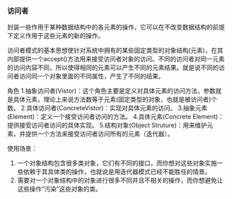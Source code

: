### 访问者

封装一些作用于某种数据结构中的各元素的操作，它可以在不改变数据结构的前提下定义作用于这些元素的新的操作。

访问者模式的基本思想使针对系统中拥有的某些固定类型的对象结构(元素)，在其内部提供一个accept()方法用来接受访问者对象的访问。不同的访问者对同一元素的访问内容不同，所以使得相同的元素可以产生不同的元素结果。就是说不同的访问者访问同一个对象里面的不同属性，产生了不同的结果。

角色
1.抽象访问者(Vistor)：这个角色主要是定义对具体元素的访问方法，参数就是具体元素，理论上来说方法数等于元素(固定类型的对象，也就是被访问者)个数。
2.具体访问者(ConcreteVistor)：实现对具体元素的访问。
3.抽象元素(Element)：定义一个接受访问者访问的方法。
4.具体元素(Concrete Element)：提供接受访问者访问的具体实现。
5.结构对象(Object Struture)：用来维护元素，并提供一个方法来接受访问者访问所有的元素（迭代器）。

使用场景：
1. 一个对象结构包含很多类对象，它们有不同的接口，而你想对这些对象实施一些依赖于其具体类的操作，也就说是用迭代器模式已经不能胜任的情景。
2. 需要对一个对象结构中的对象进行很多不同并且不相关的操作，而你想避免让这些操作“污染”这些对象的类。